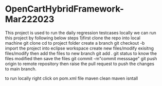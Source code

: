 # OpenCartHybridFramework-Mar222023
This project is used to run the daily regression testcases
locally we can run this project by following below steps
1)first clone the repo into local machine
git clone <repo url>
cd to project folder
create a branch
git checkout -b <branchname>
import the project into eclipse workspace
create new files/modify exisitng files/modify
then add the files to new branch
git add .
git status to know the files modified
then save the files
git commit -m"commit messsage"
git push origin <branch name> to remote repository
then raise the pull request to push the changes to main branch.

to run locally
right click on pom.xml file
maven clean
maven isntall

